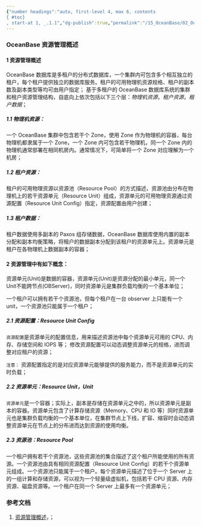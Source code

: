 ```yaml
---
{"number headings":"auto, first-level 4, max 6, contents
{ #toc}
, start-at 1, _.1.1","dg-publish":true,"permalink":"/15_OceanBase/02_OceanBase 基本操作/02_集群和多租户管理/管理资源/OceanBase 资源管理概述/","dgPassFrontmatter":true}
---
```



### OceanBase 资源管理概述

#### 1 资源管理概述
OceanBase 数据库是多租户的分布式数据库，一个集群内可包含多个相互独立的租户，每个租户提供独立的数据库服务。租户的可用物理机资源规格、租户的副本数及副本类型等均可由用户指定；
基于多租户的 OceanBase 数据库系统的集群和租户资源管理结构，自底向上依次包括以下三个层：*物理机资源*，*租户资源*，*租户数据*；

##### 1.1 物理机资源：
一个 OceanBase 集群中包含若干个 Zone，使用 Zone 作为物理机的容器，每台物理机都隶属于一个 Zone，一个 Zone 内可包含若干物理机，同一个 Zone 内的物理机通常部署在相同机房内。通常情况下，可简单将一个 Zone 对应理解为一个机房；

##### 1.2 租户资源：
租户的可用物理资源以资源池（Resource Pool）的方式描述，资源池由分布在物理机上的若干资源单元（Resource Unit）组成，资源单元的可用物理资源通过资源配置（Resource Unit Config）指定，资源配置由用户创建；
    
##### 1.3 租户数据：
租户数据使用多副本的 Paxos 组存储数据，OceanBase 数据库使用内置的副本分配和副本均衡策略，将租户的数据副本分配到该租户的资源单元上。资源单元是租户在各物理机上数据副本的容器；


#### 2 资源管理中有如下概念：
资源单元(Unit)是数据的容器，资源单元(Unit)是资源分配的最小单元，同一个Unit不能跨节点(OBServer)，同时资源单元是集群负载均衡的一个基本单位；

一个租户可以拥有若干个资源池，但每个租户在一台 observer 上只能有一个unit，一个资源池只能属于一个租户；

##### 2.1 资源配置：Resource Unit Config
`资源配置`是资源单元的配置信息，用来描述资源池中每个资源单元可用的 CPU、内存、存储空间和 IOPS 等；
修改资源配置可以动态调整资源单元的规格，进而调整对应租户的资源；

`注意：` 资源配置指定的是对应资源单元能够提供的服务能力，而不是资源单元的实时负载；

##### 2.2 资源单元：Resource Unit，Unit
`资源单元`是一个容器；实际上，副本是存储在资源单元之中的，所以资源单元是副本的容器。资源单元包含了计算存储资源（Memory、CPU 和 IO 等）同时资源单元也是集群负载均衡的一个基本单位，在集群节点上下线，扩容、缩容时会动态调整资源单元在节点上的分布进而达到资源的使用均衡。
    
##### 2.3 资源池：Resource Pool
一个租户拥有若干个资源池，这些资源池的集合描述了这个租户所能使用的所有资源。一个资源池由具有相同资源配置（Resource Unit Config）的若干个资源单元组成。一个资源池只能属于一个租户。每个资源单元描述了位于一个 Server 上的一组计算和存储资源，可以视为一个轻量级虚拟机，包括若干 CPU 资源、内存资源、磁盘资源等。一个租户在同一个 Server 上最多有一个资源单元；


### 参考文档
1. [资源管理概述](https://www.oceanbase.com/docs/enterprise-oceanbase-database-cn-10000000000944862)，；